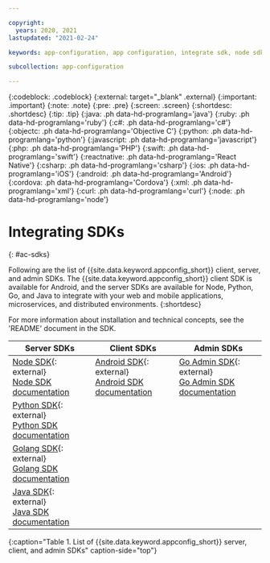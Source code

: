 ```yaml
---

copyright:
  years: 2020, 2021
lastupdated: "2021-02-24"

keywords: app-configuration, app configuration, integrate sdk, node sdk, npm, sdk, android sdk, android, python sdk, python, go, golang, java server sdk, java, go admin sdk

subcollection: app-configuration

---
```


{:codeblock: .codeblock}
{:external: target="_blank" .external}
{:important: .important}
{:note: .note}
{:pre: .pre}
{:screen: .screen}
{:shortdesc: .shortdesc}
{:tip: .tip}
{:java: .ph data-hd-programlang='java'}
{:ruby: .ph data-hd-programlang='ruby'}
{:c#: .ph data-hd-programlang='c#'}
{:objectc: .ph data-hd-programlang='Objective C'}
{:python: .ph data-hd-programlang='python'}
{:javascript: .ph data-hd-programlang='javascript'}
{:php: .ph data-hd-programlang='PHP'}
{:swift: .ph data-hd-programlang='swift'}
{:reactnative: .ph data-hd-programlang='React Native'}
{:csharp: .ph data-hd-programlang='csharp'}
{:ios: .ph data-hd-programlang='iOS'}
{:android: .ph data-hd-programlang='Android'}
{:cordova: .ph data-hd-programlang='Cordova'}
{:xml: .ph data-hd-programlang='xml'}
{:curl: .ph data-hd-programlang='curl'}
{:node: .ph data-hd-programlang='node'}

# Integrating SDKs
{: #ac-sdks}

Following are the list of {{site.data.keyword.appconfig_short}} client, server, and admin SDKs. The {{site.data.keyword.appconfig_short}} client SDK is available for Android, and the server SDKs are available for Node, Python, Go, and Java to integrate with your web and mobile applications, microservices, and distributed environments. 
{:shortdesc}

For more information about installation and technical concepts, see the 'README' document in the SDK.

|Server SDKs                          |Client SDKs                          |Admin SDKs                          |
|-------------------------------------|-------------------------------------|------------------------------------|
|[Node SDK](https://github.com/IBM/appconfiguration-node-sdk){: external} </br>[Node SDK documentation](/docs/app-configuration?topic=app-configuration-ac-integrate-sdks) |[Android SDK](https://github.com/IBM/appconfiguration-android-client-sdk){: external} </br>[Android SDK documentation](/docs/app-configuration?topic=app-configuration-ac-integrate-sdks-android) |[Go Admin SDK](https://github.com/IBM/appconfiguration-go-admin-sdk){: external} </br>[Go Admin SDK documentation](https://{DomainName}/apidocs/app-configuration?code=go) |
|[Python SDK](https://github.com/IBM/appconfiguration-python-sdk){: external} </br>[Python SDK documentation](/docs/app-configuration?topic=app-configuration-ac-python) | &nbsp;&nbsp; | &nbsp;&nbsp; |
|[Golang SDK](https://github.com/IBM/appconfiguration-go-sdk){: external} </br>[Golang SDK documentation](/docs/app-configuration?topic=app-configuration-ac-golang) | &nbsp;&nbsp; | &nbsp;&nbsp; |
|[Java SDK](https://github.com/IBM/appconfiguration-java-sdk){: external} </br>[Java SDK documentation](/docs/app-configuration?topic=app-configuration-ac-java) | &nbsp;&nbsp; | &nbsp;&nbsp; |
{:caption="Table 1. List of {{site.data.keyword.appconfig_short}} server, client, and admin SDKs" caption-side="top"}
